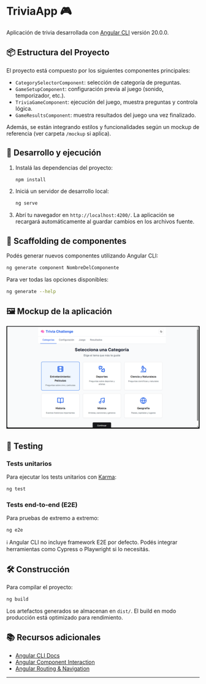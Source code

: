 # TriviaApp 🎮

Aplicación de trivia desarrollada con [Angular CLI](https://github.com/angular/angular-cli) versión 20.0.0.

## 📦 Estructura del Proyecto

El proyecto está compuesto por los siguientes componentes principales:

- `CategorySelectorComponent`: selección de categoría de preguntas.
- `GameSetupComponent`: configuración previa al juego (sonido, temporizador, etc.).
- `TriviaGameComponent`: ejecución del juego, muestra preguntas y controla lógica.
- `GameResultsComponent`: muestra resultados del juego una vez finalizado.

Además, se están integrando estilos y funcionalidades según un mockup de referencia (ver carpeta `/mockup` si aplica).

## 🚀 Desarrollo y ejecución

1. Instalá las dependencias del proyecto:

   ```bash
   npm install
   ```

2. Iniciá un servidor de desarrollo local:

   ```bash
   ng serve
   ```

3. Abrí tu navegador en `http://localhost:4200/`. La aplicación se recargará automáticamente al guardar cambios en los archivos fuente.

## 🔧 Scaffolding de componentes

Podés generar nuevos componentes utilizando Angular CLI:

```bash
ng generate component NombreDelComponente
```

Para ver todas las opciones disponibles:

```bash
ng generate --help
```

## 🖼️ Mockup de la aplicación

![Vista previa del mockup](./docs/mockup.png)

## 🧪 Testing

### Tests unitarios

Para ejecutar los tests unitarios con [Karma](https://karma-runner.github.io):

```bash
ng test
```

### Tests end-to-end (E2E)

Para pruebas de extremo a extremo:

```bash
ng e2e
```

ℹ️ Angular CLI no incluye framework E2E por defecto. Podés integrar herramientas como Cypress o Playwright si lo necesitás.

## 🛠️ Construcción

Para compilar el proyecto:

```bash
ng build
```

Los artefactos generados se almacenan en `dist/`. El build en modo producción está optimizado para rendimiento.

## 📚 Recursos adicionales

- [Angular CLI Docs](https://angular.dev/tools/cli)
- [Angular Component Interaction](https://angular.io/guide/component-interaction)
- [Angular Routing & Navigation](https://angular.io/guide/router)

---
